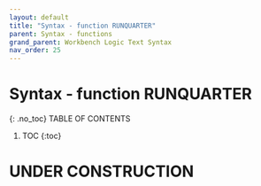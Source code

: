 ```yaml
---
layout: default
title: "Syntax - function RUNQUARTER"
parent: Syntax - functions
grand_parent: Workbench Logic Text Syntax
nav_order: 25
---
```

# Syntax - function RUNQUARTER
{: .no_toc}
TABLE OF CONTENTS 
1. TOC
{:toc}  
 
# UNDER CONSTRUCTION

